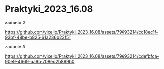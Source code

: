 # Praktyki_2023_16.08

zadanie 2

https://github.com/vixello/Praktyki_2023_16.08/assets/79693214/cc18ec1f-93bf-48be-b825-61a236b23f51


zadanie 3

https://github.com/vixello/Praktyki_2023_16.08/assets/79693214/cdefbfca-90e9-4669-aa9b-708ed2b899b0

